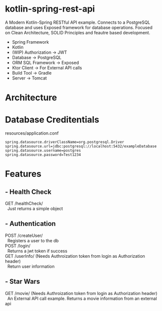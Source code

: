 # kotlin-spring-rest-api
A Modern Kotlin-Spring RESTful API example. Connects to a PostgreSQL database and uses Exposed framework for database operations. Focused on Clean Architecture, SOLID Principles and feautre based development.

- Spring Framework
- Kotlin
- (WIP) Authorization -> JWT
- Database -> PostgreSQL
- ORM SQL Framework -> Exposed
- Ktor Client -> For External API calls
- Build Tool -> Gradle
- Server -> Tomcat

# Architecture


# Database Creditentials
resources/application.conf
```
spring.datasource.driverClassName=org.postgresql.Driver
spring.datasource.url=jdbc:postgresql://localhost:5432/exampleDatabase
spring.datasource.username=postgres
spring.datasource.password=Test1234
```
# Features
## - Health Check
GET /healthCheck/</br>
 &nbsp; Just returns a simple object</br>
## - Authentication
POST /createUser/</br>
 &nbsp; Registers a user to the db</br>
POST /login/</br>
 &nbsp; Returns a jwt token if success</br>
GET /userInfo/ (Needs Authroization token from login as Authorization header)</br>
 &nbsp; Return user information</br>
## - Star Wars
GET /movie/ (Needs Authroization token from login as Authorization header)</br>
 &nbsp; An External API call example. Returns a movie information from an external api
